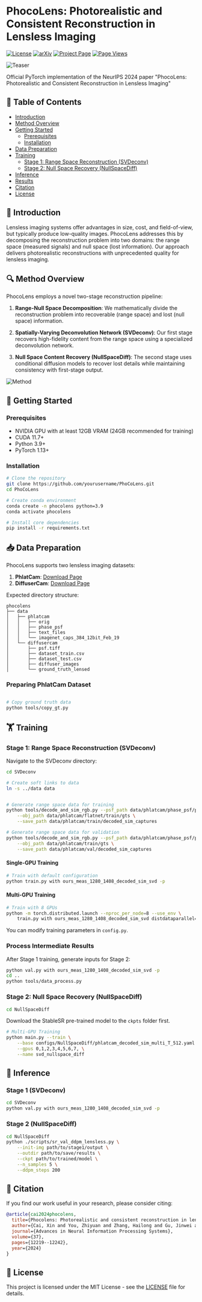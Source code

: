 # PhocoLens: Photorealistic and Consistent Reconstruction in Lensless Imaging

[![License](https://img.shields.io/badge/License-MIT-blue.svg)](LICENSE)
[![arXiv](https://img.shields.io/badge/arXiv-2409.17996-b31b1b.svg)](https://arxiv.org/abs/2409.17996)
[![Project Page](https://img.shields.io/badge/Project-Page-green)](https://phocolens.github.io/)
[![Page Views](https://img.shields.io/badge/Page%20Views-1000-blue?link=https://github.com/OpenImagingLab/PhoCoLens)]((https://github.com/OpenImagingLab/PhoCoLens))


![Teaser](docs/lensless_teaser.jpg)

Official PyTorch implementation of the NeurIPS 2024 paper "PhocoLens: Photorealistic and Consistent Reconstruction in Lensless Imaging"

## 📌 Table of Contents
- [Introduction](#-introduction)
- [Method Overview](#-method-overview)
- [Getting Started](#-getting-started)
  - [Prerequisites](#prerequisites)
  - [Installation](#installation)
- [Data Preparation](#-data-preparation)
- [Training](#-training)
  - [Stage 1: Range Space Reconstruction (SVDeconv)](#stage-1-range-space-reconstruction-svdeconv)
  - [Stage 2: Null Space Recovery (NullSpaceDiff)](#stage-2-null-space-recovery-nullspacediff)
- [Inference](#-inference)
- [Results](#-results)
- [Citation](#-citation)
- [License](#-license)

## 🌟 Introduction

Lensless imaging systems offer advantages in size, cost, and field-of-view, but typically produce low-quality images. PhocoLens addresses this by decomposing the reconstruction problem into two domains: the range space (measured signals) and null space (lost information). Our approach delivers photorealistic reconstructions with unprecedented quality for lensless imaging.

## 🔍 Method Overview

PhocoLens employs a novel two-stage reconstruction pipeline:

1. **Range-Null Space Decomposition**: We mathematically divide the reconstruction problem into recoverable (range space) and lost (null space) information.

2. **Spatially-Varying Deconvolution Network (SVDeconv)**: Our first stage recovers high-fidelity content from the range space using a specialized deconvolution network.

3. **Null Space Content Recovery (NullSpaceDiff)**: The second stage uses conditional diffusion models to recover lost details while maintaining consistency with first-stage output.

![Method](docs/overview.png)

## 🚀 Getting Started

### Prerequisites

- NVIDIA GPU with at least 12GB VRAM (24GB recommended for training)
- CUDA 11.7+
- Python 3.9+
- PyTorch 1.13+

### Installation

```bash
# Clone the repository
git clone https://github.com/yourusername/PhoCoLens.git
cd PhoCoLens

# Create conda environment
conda create -n phocolens python=3.9
conda activate phocolens

# Install core dependencies
pip install -r requirements.txt

```

## 📥 Data Preparation

PhocoLens supports two lensless imaging datasets:

1. **PhlatCam**: [Download Page](https://siddiquesalman.github.io/flatnet/)
2. **DiffuserCam**: [Download Page](https://waller-lab.github.io/LenslessLearning/dataset.html)

<!-- You can download them automatically:

```bash
./scripts/download_data.sh
``` -->

Expected directory structure:

```
phocolens
├── data
│   ├── phlatcam
│   │   ├── orig
│   │   ├── phase_psf
│   │   ├── text_files
│   │   └── imagenet_caps_384_12bit_Feb_19
│   └── diffusercam
│       ├── psf.tiff
│       ├── dataset_train.csv
│       ├── dataset_test.csv
│       ├── diffuser_images
│       └── ground_truth_lensed
```

### Preparing PhlatCam Dataset

```bash

# Copy ground truth data
python tools/copy_gt.py


```

## 🏋️ Training

### Stage 1: Range Space Reconstruction (SVDeconv)

Navigate to the SVDeconv directory:

```bash
cd SVDeconv

# Create soft links to data
ln -s ../data data


# Generate range space data for training
python tools/decode_and_sim_rgb.py --psf_path data/phlatcam/phase_psf/psf.npy \
    --obj_path data/phlatcam/flatnet/train/gts \
    --save_path data/phlatcam/train/decoded_sim_captures

# Generate range space data for validation
python tools/decode_and_sim_rgb.py --psf_path data/phlatcam/phase_psf/psf.npy \
    --obj_path data/phlatcam/train/gts \
    --save_path data/phlatcam/val/decoded_sim_captures
```

#### Single-GPU Training

```bash
# Train with default configuration
python train.py with ours_meas_1280_1408_decoded_sim_svd -p
```

#### Multi-GPU Training

```bash
# Train with 8 GPUs
python -m torch.distributed.launch --nproc_per_node=8 --use_env \
    train.py with ours_meas_1280_1408_decoded_sim_svd distdataparallel=True -p
```

You can modify training parameters in `config.py`.

### Process Intermediate Results

After Stage 1 training, generate inputs for Stage 2:

```bash
python val.py with ours_meas_1280_1408_decoded_sim_svd -p
cd ..
python tools/data_process.py
```

### Stage 2: Null Space Recovery (NullSpaceDiff)

```bash
cd NullSpaceDiff
```

Download the StableSR pre-trained model to the `ckpts` folder first.

```bash
# Multi-GPU Training
python main.py --train \
    --base configs/NullSpaceDiff/phlatcam_decoded_sim_multi_T_512.yaml \
    --gpus 0,1,2,3,4,5,6,7, \
    --name svd_nullspace_diff
```

## 🧪 Inference

### Stage 1 (SVDeconv)

```bash
cd SVDeconv
python val.py with ours_meas_1280_1408_decoded_sim_svd -p
```

### Stage 2 (NullSpaceDiff)

```bash
cd NullSpaceDiff
python ./scripts/sr_val_ddpm_lensless.py \
    --init-img path/to/stage1/output \
    --outdir path/to/save/results \
    --ckpt path/to/trained/model \
    --n_samples 5 \
    --ddpm_steps 200
```


## 📜 Citation

If you find our work useful in your research, please consider citing:

```bibtex
@article{cai2024phocolens,
  title={Phocolens: Photorealistic and consistent reconstruction in lensless imaging},
  author={Cai, Xin and You, Zhiyuan and Zhang, Hailong and Gu, Jinwei and Liu, Wentao and Xue, Tianfan},
  journal={Advances in Neural Information Processing Systems},
  volume={37},
  pages={12219--12242},
  year={2024}
}
```

## 📄 License

This project is licensed under the MIT License - see the [LICENSE](LICENSE) file for details.
